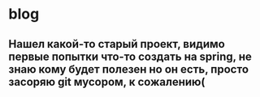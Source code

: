 # blog
## Нашел какой-то старый проект, видимо первые попытки что-то создать на spring, не знаю кому будет полезен но он есть, просто засоряю git мусором, к сожалению(
